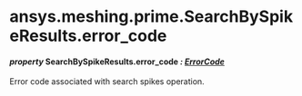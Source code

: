 <a id="ansys-meshing-prime-searchbyspikeresults-error-code"></a>

# ansys.meshing.prime.SearchBySpikeResults.error_code

<a id="ansys.meshing.prime.SearchBySpikeResults.error_code"></a>

#### *property* SearchBySpikeResults.error_code *: [ErrorCode](ansys.meshing.prime.ErrorCode.md#ansys.meshing.prime.ErrorCode)*

Error code associated with search spikes operation.

<!-- !! processed by numpydoc !! -->

